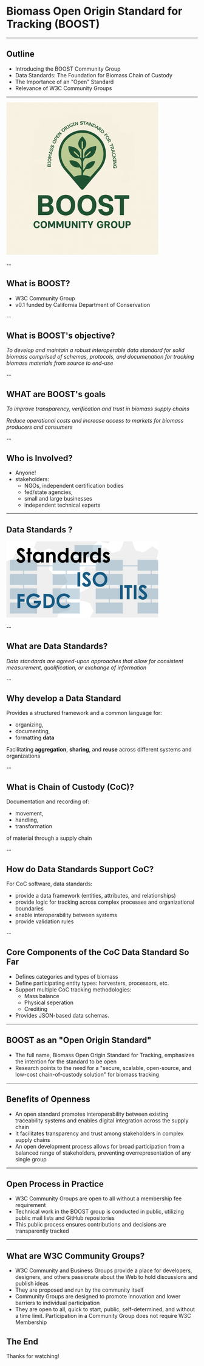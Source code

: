 # Biomass Open Origin Standard for Tracking (BOOST)

---

## Outline

- Introducing the BOOST Community Group
- Data Standards: The Foundation for Biomass Chain of Custody
- The Importance of an "Open" Standard
- Relevance of W3C Community Groups

---

<img src="img/boost_logo.png" alt="logo" style="height: 400px;">

--

## What is BOOST?

- W3C Community Group 
- v0.1 funded by California Department of Conservation

--

## What is BOOST's objective?

*To develop and maintain a robust interoperable data standard for solid biomass comprised of schemas, protocols, and documenation for tracking biomass materials from source to end-use*

--

## WHAT are BOOST's goals

*To improve transparency, verification and trust in biomass supply chains*

*Reduce operational costs and increase access to markets for biomass producers and consumers*

--

## Who is Involved?

- Anyone!
- stakeholders:
  - NGOs, independent certification bodies 
  - fed/state agencies, 
  - small and large businesses
  - independent technical experts

---
## Data Standards ?

<img src="img/dm-metadata-standards.jpg" alt="logo" style="height: 200px;">

--
## What are Data Standards?

*Data standards are agreed-upon approaches that allow for consistent measurement, qualification, or exchange of information*

--

## Why develop a Data Standard

Provides a structured framework and a common language for:

- organizing, 
- documenting, 
- formatting **data**
  
Facilitating **aggregation**, **sharing**, and **reuse** across different systems and organizations

--

## What is Chain of Custody (CoC)?

Documentation and recording of:
- movement, 
- handling, 
- transformation 

of material through a supply chain


--

## How do Data Standards Support CoC?

For CoC software, data standards:
  - provide a data framework (entities, attributes, and relationships)
  - provide logic for tracking across complex processes and organizational boundaries
  - enable interoperability between systems
  - provide validation rules
  
--

## Core Components of the CoC Data Standard So Far

- Defines categories and types of biomass
- Define participating entity types: harvesters, processors, etc.
- Support multiple CoC tracking methodologies:
  - Mass balance
  - Physical seperation
  - Crediting
- Provides JSON-based data schemas.

---





## BOOST as an "Open Origin Standard"

- The full name, Biomass Open Origin Standard for Tracking, emphasizes the intention for the standard to be open
- Research points to the need for a "secure, scalable, open-source, and low-cost chain-of-custody solution" for biomass tracking

---

## Benefits of Openness

- An open standard promotes interoperability between existing traceability systems and enables digital integration across the supply chain
- It facilitates transparency and trust among stakeholders in complex supply chains
- An open development process allows for broad participation from a balanced range of stakeholders, preventing overrepresentation of any single group

---

## Open Process in Practice

- W3C Community Groups are open to all without a membership fee requirement
- Technical work in the BOOST group is conducted in public, utilizing public mail lists and GitHub repositories
- This public process ensures contributions and decisions are transparently tracked

---

## What are W3C Community Groups?

- W3C Community and Business Groups provide a place for developers, designers, and others passionate about the Web to hold discussions and publish ideas
- They are proposed and run by the community itself
- Community Groups are designed to promote innovation and lower barriers to individual participation
- They are open to all, quick to start, public, self-determined, and without a time limit. Participation in a Community Group does not require W3C Membership

## The End

Thanks for watching!

